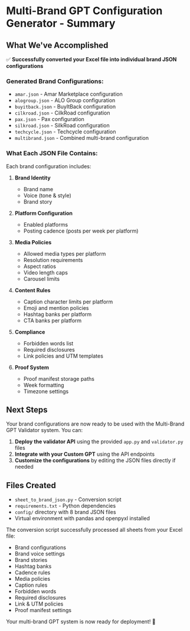 # Multi-Brand GPT Configuration Generator - Summary

## What We've Accomplished

✅ **Successfully converted your Excel file into individual brand JSON configurations**

### Generated Brand Configurations:
- `amar.json` - Amar Marketplace configuration
- `alogroup.json` - ALO Group configuration  
- `buyitback.json` - BuyItBack configuration
- `cilkroad.json` - CilkRoad configuration
- `pax.json` - Pax configuration
- `silkroad.json` - SilkRoad configuration
- `techcycle.json` - Techcycle configuration
- `multibrand.json` - Combined multi-brand configuration

### What Each JSON File Contains:

Each brand configuration includes:

1. **Brand Identity**
   - Brand name
   - Voice (tone & style)
   - Brand story

2. **Platform Configuration**
   - Enabled platforms
   - Posting cadence (posts per week per platform)

3. **Media Policies**
   - Allowed media types per platform
   - Resolution requirements
   - Aspect ratios
   - Video length caps
   - Carousel limits

4. **Content Rules**
   - Caption character limits per platform
   - Emoji and mention policies
   - Hashtag banks per platform
   - CTA banks per platform

5. **Compliance**
   - Forbidden words list
   - Required disclosures
   - Link policies and UTM templates

6. **Proof System**
   - Proof manifest storage paths
   - Week formatting
   - Timezone settings

## Next Steps

Your brand configurations are now ready to be used with the Multi-Brand GPT Validator system. You can:

1. **Deploy the validator API** using the provided `app.py` and `validator.py` files
2. **Integrate with your Custom GPT** using the API endpoints
3. **Customize the configurations** by editing the JSON files directly if needed

## Files Created

- `sheet_to_brand_json.py` - Conversion script
- `requirements.txt` - Python dependencies
- `config/` directory with 8 brand JSON files
- Virtual environment with pandas and openpyxl installed

The conversion script successfully processed all sheets from your Excel file:
- Brand configurations
- Brand voice settings
- Brand stories
- Hashtag banks
- Cadence rules
- Media policies
- Caption rules
- Forbidden words
- Required disclosures
- Link & UTM policies
- Proof manifest settings

Your multi-brand GPT system is now ready for deployment! 🚀
